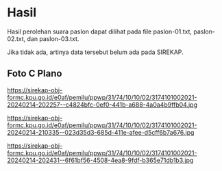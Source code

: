# Hasil

Hasil perolehan suara paslon dapat dilihat pada file paslon-01.txt, paslon-02.txt, dan paslon-03.txt.

Jika tidak ada, artinya data tersebut belum ada pada SIREKAP.

## Foto C Plano

https://sirekap-obj-formc.kpu.go.id/e0af/pemilu/ppwp/31/74/10/10/02/3174101002021-20240214-202257--c4824bfc-0ef0-441b-a688-4a0a4b9ffb04.jpg

https://sirekap-obj-formc.kpu.go.id/e0af/pemilu/ppwp/31/74/10/10/02/3174101002021-20240214-210335--023d35d3-685d-411e-afee-d5cff6b7a676.jpg

https://sirekap-obj-formc.kpu.go.id/e0af/pemilu/ppwp/31/74/10/10/02/3174101002021-20240214-202431--6f61bf56-4508-4ea8-9fdf-b365e71db1b3.jpg
